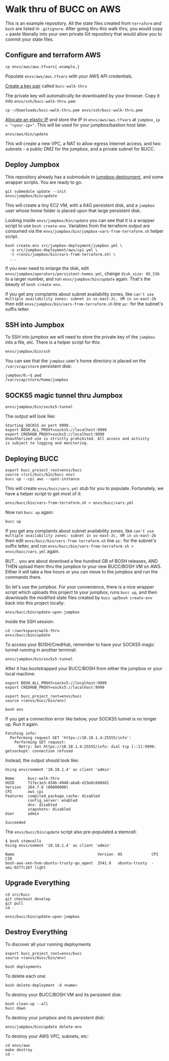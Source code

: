 # Walk thru of BUCC on AWS

This is an example repository. All the state files created from `terraform` and `bosh` are listed in `.gitignore`. After going thru this walk thru, you would copy + paste liberally into your own private Git repository that would allow you to commit your state files.

## Configure and terraform AWS

```plain
cp envs/aws/aws.tfvars{.example,}
```

Populate `envs/aws/aws.tfvars` with your AWS API credentials.

[Create a key pair](https://us-east-2.console.aws.amazon.com/ec2/v2/home?region=us-east-2#KeyPairs:sort=keyName) called `bucc-walk-thru`

The private key will automatically be downloaded by your browser. Copy it into `envs/ssh/bucc-walk-thru.pem`:

```plain
cp ~/Downloads/bucc-walk-thru.pem envs/ssh/bucc-walk-thru.pem
```

[Allocate an elastic IP](https://us-east-2.console.aws.amazon.com/ec2/v2/home?region=us-east-2#Addresses:sort=PublicIp) and store the IP in `envs/aws/aws.tfvars` at `jumpbox_ip = "<your-ip>"`. This will be used for your jumpbox/bastion host later.

```plain
envs/aws/bin/update
```

This will create a new VPC, a NAT to allow egress Internet access, and two subnets - a public DMZ for the jumpbox, and a private subnet for BUCC.

## Deploy Jumpbox

This repository already has a submodule to [jumpbox-deployment](https://github.com/cppforlife/jumpbox-deployment), and some wrapper scripts. You are ready to go.

```plain
git submodule update --init
envs/jumpbox/bin/update
```

This will create a tiny EC2 VM, with a 64G persistent disk, and a `jumpbox` user whose home folder is placed upon that large persistent disk. 

Looking inside `envs/jumpbox/bin/update` you can see that it is a wrapper script to use `bosh create-env`. Variables from the terraform output are consumed via the `envs/jumpbox/bin/jumpbox-vars-from-terraform.sh` helper script.

```plain
bosh create-env src/jumpbox-deployment/jumpbox.yml \
  -o src/jumpbox-deployment/aws/cpi.yml \
  -l <(envs/jumpbox/bin/vars-from-terraform.sh) \
  ...
```

If you ever need to enlarge the disk, edit `envs/jumpbox/operators/persistent-homes.yml`, change `disk_size: 65_536` to a larger number, and run `envs/jumpbox/bin/update` again. That's the beauty of `bosh create-env`.

If you get any complaints about subnet availability zones, like `can't use multiple availability zones: subnet in us-east-2c, VM in us-east-2b` then edit `envs/jumpbox/bin/vars-from-terraform.sh` line `az:` for the subnet's suffix letter.

## SSH into Jumpbox

To SSH into jumpbox we will need to store the private key of the `jumpbox` into a file, etc. There is a helper script for this:

```plain
envs/jumpbox/bin/ssh
```

You can see that the `jumpbox` user's home directory is placed on the `/var/vcap/store` persistent disk:

```plain
jumpbox/0:~$ pwd
/var/vcap/store/home/jumpbox
```

## SOCKS5 magic tunnel thru Jumpbox

```plain
envs/jumpbox/bin/socks5-tunnel
```

The output will look like:

```plain
Starting SOCKS5 on port 9999...
export BOSH_ALL_PROXY=socks5://localhost:9999
export CREDHUB_PROXY=socks5://localhost:9999
Unauthorized use is strictly prohibited. All access and activity
is subject to logging and monitoring.
```

## Deploying BUCC


```plain
export bucc_project_root=envs/bucc
source <(src/bucc/bin/bucc env)
bucc up --cpi aws --spot-instance
```

This will create `envs/bucc/vars.yml` stub for you to populate. Fortunately, we have a helper script to get most of it:

```plain
envs/bucc/bin/vars-from-terraform.sh > envs/bucc/vars.yml
```

Now run `bucc up` again:

```plain
bucc up
```

If you get any complaints about subnet availability zones, like `can't use multiple availability zones: subnet in us-east-2c, VM in us-east-2b` then edit `envs/bucc/bin/vars-from-terraform.sh` line `az:` for the subnet's suffix letter, and run `envs/bucc/bin/vars-from-terraform.sh > envs/bucc/vars.yml` again.

BUT... you are about download a few hundred GB of BOSH releases, AND THEN upload them thru the jumpbox to your new BUCC/BOSH VM on AWS. Either it will take a few hours or you can move to the jumpbox and run the commands there.

So let's use the jumpbox. For your convenience, there is a nice wrapper script which uploads this project to your jumpbox, runs `bucc up`, and then downloads the modified state files created by `bucc up`/`bosh create-env` back into this project locally:

```plain
envs/bucc/bin/update-upon-jumpbox
```

Inside the SSH session:

```plain
cd ~/workspace/walk-thru
envs/bucc/bin/update
```

To access your BOSH/CredHub, remember to have your SOCKS5 magic tunnel running in another terminal:

```plain
envs/jumpbox/bin/socks5-tunnel
```

After it has bootstrapped your BUCC/BOSH from either the jumpbox or your local machine:

```plain
export BOSH_ALL_PROXY=socks5://localhost:9999
export CREDHUB_PROXY=socks5://localhost:9999

export bucc_project_root=envs/bucc
source <(envs/bucc/bin/env)

bosh env
```

If you get a connection error like below, your SOCKS5 tunnel is no longer up. Run it again.

```plain
Fetching info:
  Performing request GET 'https://10.10.1.4:25555/info':
    Performing GET request:
      Retry: Get https://10.10.1.4:25555/info: dial tcp [::1]:9999: getsockopt: connection refused
```

Instead, the output should look like:

```plain
Using environment '10.10.1.4' as client 'admin'

Name      bucc-walk-thru
UUID      71fec1e3-d34b-4940-aba8-e53e8c848dd1
Version   264.7.0 (00000000)
CPI       aws_cpi
Features  compiled_package_cache: disabled
          config_server: enabled
          dns: disabled
          snapshots: disabled
User      admin

Succeeded
```

The `envs/bucc/bin/update` script also pre-populated a stemcell:

```plain
$ bosh stemcells
Using environment '10.10.1.4' as client 'admin'

Name                                     Version  OS             CPI  CID
bosh-aws-xen-hvm-ubuntu-trusty-go_agent  3541.9   ubuntu-trusty  -    ami-02f7c167 light
```

## Upgrade Everything

```plain
cd src/bucc
git checkout develop
git pull
cd -

envs/bucc/bin/update-upon-jumpbox
```

## Destroy Everything

To discover all your running deployments

```plain
export bucc_project_root=envs/bucc
source <(envs/bucc/bin/env)

bosh deployments
```

To delete each one:

```plain
bosh delete-deployment -d <name>
```

To destroy your BUCC/BOSH VM and its persistent disk:

```plain
bosh clean-up --all
bucc down
```

To destroy your jumpbox and its persistent disk:

```plain
envs/jumpbox/bin/update delete-env
```

To destroy your AWS VPC, subnets, etc:

```plain
cd envs/aws
make destroy
cd -
```